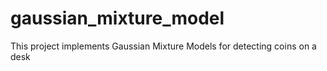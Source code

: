 # gaussian_mixture_model
This project implements Gaussian Mixture Models for detecting coins on a desk
